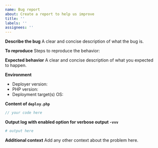 ```yaml
---
name: Bug report
about: Create a report to help us improve
title: ''
labels: ''
assignees: ''
---
```


**Describe the bug**
A clear and concise description of what the bug is.

**To reproduce**
Steps to reproduce the behavior:

**Expected behavior**
A clear and concise description of what you expected to happen.

**Environment**
* Deployer version:
* PHP version:
* Deployment target(s) OS:

**Content of `deploy.php`**
```php
// your code here
```

**Output log with enabled option for verbose output `-vvv`**
```sh
# output here
```

**Additional context**
Add any other context about the problem here.
